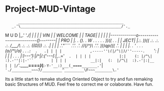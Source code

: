 # Project-MUD-Vintage

          ________________________________________________
       _.'\______________________________________________/'._
M U D |\_.'                                              '._/|
      | |                                                  | |
VIN   | |                     WELCOME                      | |
  TAGE| |                                                  | |
      | |-------------o--------------------------()--------| |
PRO   | |.  . ().  . _W_ .   .        .   .   . ))(( .  .  | |
  JECT| |.:. ))(( .:. .:. .:.  /\___/\ .:. .:. ((0))) .:. .| |
      | | .'."```` .'.'. .'.  //(/^\)\\ .'.'. )))qp((( .'. | |
      | |.   . ' .   .   .   (o\//^\\/o) .   .   .`:  .   .| |
      | |             ,-----''\(|/^\|)/''-----.    `':     | |
      | | .    .    . |:)---'):\|/^\|/:('---(:|,._.='`  .  | |
      | |             |:|    (: |/^\| :).-''|:|-'``        | |
      | |           __|:|   (:  |/^\|  :).-'|:|__          | |
      |/`'.________====_)___(:__`-Y-'__:)___(_====_______.'`\|
       `'./_________~~~7/_________^_________\F~~~________\.'`
       
Its a little start to remake studing Oriented Object to try and fun remaking
basic Structures of MUD. Feel free to correct me or colaborate.
Have fun.











